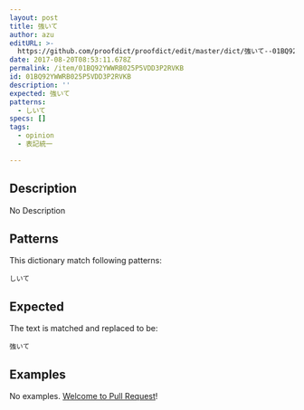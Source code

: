 ```yaml
---
layout: post
title: 強いて
author: azu
editURL: >-
  https://github.com/proofdict/proofdict/edit/master/dict/強いて--01BQ92YWWRB025P5VDD3P2RVKB.yml
date: 2017-08-20T08:53:11.678Z
permalink: /item/01BQ92YWWRB025P5VDD3P2RVKB
id: 01BQ92YWWRB025P5VDD3P2RVKB
description: ''
expected: 強いて
patterns:
  - しいて
specs: []
tags:
  - opinion
  - 表記統一

---
```


## Description

No Description 

## Patterns

This dictionary match following patterns:

    しいて

## Expected

The text is matched and replaced to be:

    強いて

## Examples

No examples. [Welcome to Pull Request](https://github.com/proofdict/proofdict/edit/master/dict/強いて--01BQ92YWWRB025P5VDD3P2RVKB.yml)!
